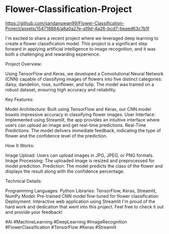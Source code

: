 # Flower-Classification-Project

https://github.com/sandanuwan99/Flower-Classification-Project/assets/154718884/a8a0a27e-a19d-4a26-bcd7-beaed63c7b1f

I'm excited to share a recent project where we leveraged deep learning to create a flower classification model. This project is a significant step forward in applying artificial intelligence to image recognition, and it was both a challenging and rewarding experience.

Project Overview:

Using TensorFlow and Keras, we developed a Convolutional Neural Network (CNN) capable of classifying images of flowers into five distinct categories: daisy, dandelion, rose, sunflower, and tulip. The model was trained on a robust dataset, ensuring high accuracy and reliability.

Key Features:

Model Architecture: Built using TensorFlow and Keras, our CNN model boasts impressive accuracy in classifying flower images.
User Interface: Implemented using Streamlit, the app provides an intuitive interface where users can upload an image and get real-time predictions.
Real-Time Predictions: The model delivers immediate feedback, indicating the type of flower and the confidence level of the prediction.

How It Works:

Image Upload: Users can upload images in JPG, JPEG, or PNG formats.
Image Processing: The uploaded image is resized and preprocessed for model prediction.
Prediction: The model predicts the class of the flower and displays the result along with the confidence percentage.

Technical Details:

Programming Languages: Python
Libraries: TensorFlow, Keras, Streamlit, NumPy
Model: Pre-trained CNN model fine-tuned for flower classification
Deployment: Interactive web application using Streamlit
I'm proud of the hard work and dedication that went into this project. Feel free to check it out and provide your feedback!

#AI #MachineLearning #DeepLearning #ImageRecognition #FlowerClassification #TensorFlow #Keras #Streamlit








